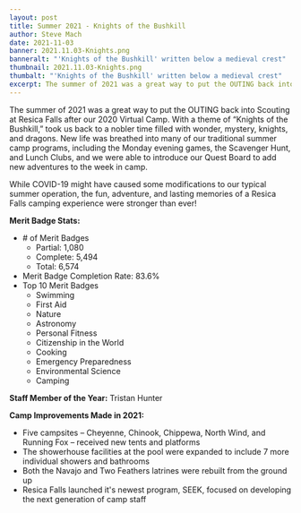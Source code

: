 ```yaml
---
layout: post
title: Summer 2021 - Knights of the Bushkill
author: Steve Mach
date: 2021-11-03
banner: 2021.11.03-Knights.png
banneralt: "'Knights of the Bushkill' written below a medieval crest"
thumbnail: 2021.11.03-Knights.png
thumbalt: "'Knights of the Bushkill' written below a medieval crest"
excerpt: The summer of 2021 was a great way to put the OUTING back into Scouting at...
---
```


The summer of 2021 was a great way to put the OUTING back into Scouting at Resica Falls after our 2020 Virtual Camp. With a theme of “Knights of the Bushkill,” took us back to a nobler time filled with wonder, mystery, knights, and dragons. New life was breathed into many of our traditional summer camp programs, including the Monday evening games, the Scavenger Hunt, and Lunch Clubs, and we were able to introduce our Quest Board to add new adventures to the week in camp. 

While COVID-19 might have caused some modifications to our typical summer operation, the fun, adventure, and lasting memories of a Resica Falls camping experience were stronger than ever!


**Merit Badge Stats:**
- \# of Merit Badges
  - Partial: 1,080
  - Complete: 5,494
  - Total: 6,574
- Merit Badge Completion Rate: 83.6%
- Top 10 Merit Badges
  - Swimming
  - First Aid
  - Nature
  -	Astronomy
  -	Personal Fitness
  -	Citizenship in the World
  -	Cooking
  -	Emergency Preparedness
  -	Environmental Science
  -	Camping


**Staff Member of the Year:** Tristan Hunter    

**Camp Improvements Made in 2021:**
- Five campsites – Cheyenne, Chinook, Chippewa, North Wind, and Running Fox – received new tents and platforms
- The showerhouse facilities at the pool were expanded to include 7 more individual showers and bathrooms
- Both the Navajo and Two Feathers latrines were rebuilt from the ground up
- Resica Falls launched it's newest program, SEEK, focused on developing the next generation of camp staff

